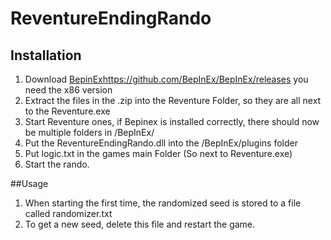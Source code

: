 # ReventureEndingRando

## Installation
1. Download [BepinEx](https://github.com/BepInEx/BepInEx/releases)https://github.com/BepInEx/BepInEx/releases you need the x86 version
2. Extract the files in the .zip into the Reventure Folder, so they are all next to the Reventure.exe
3. Start Reventure ones, if Bepinex is installed correctly, there should now be multiple folders in /BepInEx/
4. Put the ReventureEndingRando.dll into the /BepInEx/plugins folder
5. Put logic.txt in the games main Folder (So next to Reventure.exe)
6. Start the rando.

##Usage
1. When starting the first time, the randomized seed is stored to a file called randomizer.txt
2. To get a new seed, delete this file and restart the game.
